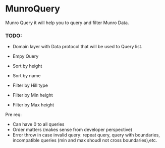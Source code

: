 # MunroQuery

Munro Query it will help you to query and filter Munro Data.


### TODO:

- Domain layer with Data protocol that will be used to Query list.

- Empy Query

- Sort by height
- Sort by name

- Filter by Hill type
- Filter by Min height
- Filter by Max height

Pre req: 
- Can have 0 to all queries
- Order matters (makes sense from developer perspective)
- Error throw in case invalid query:  repeat query, query with boundaries, incompatible queries (min and max shoudl not cross boundaries),etc.

